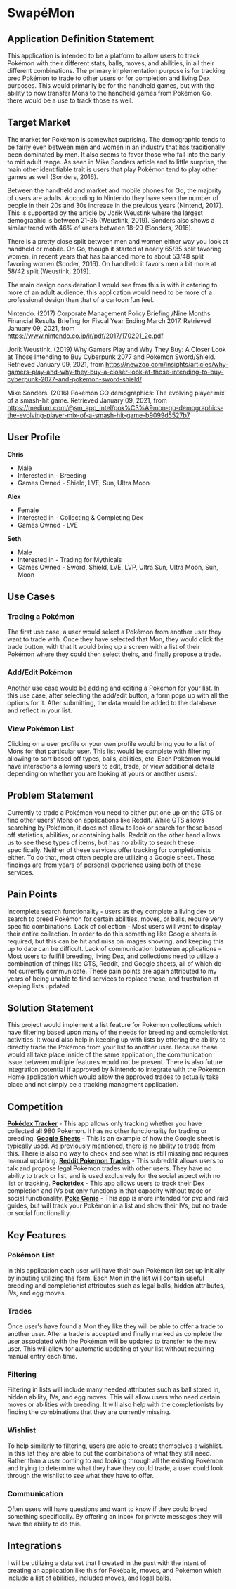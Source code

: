 # SwapéMon

## Application Definition Statement

This application is intended to be a platform to allow users to track Pokémon with their different stats, balls, moves, and abilities, in all their different combinations. The primary implementation purpose is for tracking bred Pokémon to trade to other users or for completion and living Dex purposes. This would primarily be for the handheld games, but with the ability to now transfer Mons to the handheld games from Pokémon Go, there would be a use to track those as well.

## Target Market

The market for Pokémon is somewhat suprising. The demographic tends to be fairly even between men and women in an industry that has traditionally been dominated by men. It also seems to favor those who fall into the early to mid adult range. As seen in Mike Sonders article and to little surprise, the main other identifiable trait is users that play Pokémon tend to play other games as well (Sonders, 2016).


Between the handheld and market and mobile phones for Go, the majority of users are adults. According to Nintendo they have seen the number of people in their 20s and 30s increase in the previous years (Nintend, 2017). This is supported by the article by Jorik Weustink where the largest demographic is between 21-35 (Weustink, 2019). Sonders also shows a similar trend with 46% of users between 18-29 (Sonders, 2016).

There is a pretty close split between men and women either way you look at handheld or mobile. On Go, though it started at nearly 65/35 split favoring women, in recent years that has balanced more to about 53/48 split favoring women (Sonder, 2016). On handheld it favors men a bit more at 58/42 split (Weustink, 2019).

The main design consideration I would see from this is with it catering to more of an adult audience, this application would need to be more of a professional design than that of a cartoon fun feel.

Nintendo. (2017) Corporate Management Policy Briefing /Nine Months Financial Results Briefing for Fiscal Year Ending March 2017. Retrieved January 09, 2021, from https://www.nintendo.co.jp/ir/pdf/2017/170201_2e.pdf

Jorik Weustink. (2019) Why Gamers Play and Why They Buy: A Closer Look at Those Intending to Buy Cyberpunk 2077 and Pokémon Sword/Shield. Retrieved January 09, 2021, from https://newzoo.com/insights/articles/why-gamers-play-and-why-they-buy-a-closer-look-at-those-intending-to-buy-cyberpunk-2077-and-pokemon-sword-shield/

Mike Sonders. (2016) Pokémon GO demographics: The evolving player mix of a smash-hit game. Retrieved January 09, 2021, from https://medium.com/@sm_app_intel/pok%C3%A9mon-go-demographics-the-evolving-player-mix-of-a-smash-hit-game-b9099d5527b7


## User Profile
**Chris** 
* Male
* Interested in - Breeding
* Games Owned - Shield, LVE, Sun, Ultra Moon

**Alex**
* Female
* Interested in - Collecting & Completing Dex
* Games Owned - LVE

**Seth**
* Male
* Interested in - Trading for Mythicals
* Games Owned - Sword, Shield, LVE, LVP, Ultra Sun, Ultra Moon, Sun, Moon

## Use Cases

### Trading a Pokémon
The first use case, a user would select a Pokémon from another user they want to trade with. Once they have selected that Mon, they would click the trade button, with that it would bring up a screen with a list of their Pokémon where they could then select theirs, and finally propose a trade.

### Add/Edit Pokémon
Another use case would be adding and editing a Pokémon for your list. In this use case, after selecting the add/edit button, a form pops up with all the options for it. After submitting, the data would be added to the database and reflect in your list.

### View Pokémon List
Clicking on a user profile or your own profile would bring you to a list of Mons for that particular user. This list would be complete with filtering allowing to sort based off types, balls, abilities, etc. Each Pokémon would have interactions allowing users to edit, trade, or view additional details depending on whether you are looking at yours or another users'.

## Problem Statement

Currently to trade a Pokémon you need to either put one up on the GTS or find other users' Mons on applications like Reddit. While GTS allows searching by Pokémon, it does not allow to look or search for these based off statistics, abilities, or containing balls. Reddit on the other hand allows us to see these types of items, but has no ability to search these specifically. Neither of these services offer tracking for completionists either. To do that, most often people are utilizing a Google sheet. These findings are from years of personal experience using both of these services. 

## Pain Points
Incomplete search functionality - users as they complete a living dex or search to breed Pokémon for certain abilities, moves, or balls, require very specific combinations.
Lack of collection - Most users will want to display their entire collection. In order to do this something like Google sheets is required, but this can be hit and miss on images showing, and keeping this up to date can be difficult.
Lack of communication between applications - Most users to fullfill breeding, living Dex, and collections need to utilize a combination of things like GTS, Reddit, and Google sheets, all of which do not currently communicate.
These pain points are again attributed to my years of being unable to find services to replace these, and frustration at keeping lists updated.

## Solution Statement

This project would implement a list feature for Pokémon collections which have filtering based upon many of the needs for breeding and completionist activities. It would also help in keeping up with lists by offering the ability to directly trade the Pokémon from your list to another user. Because these would all take place inside of the same application, the communication issue between multiple features would not be present. There is also future integration potential if approved by Nintendo to integrate with the Pokémon Home application which would allow the approved trades to actually take place and not simply be a tracking managment application.
## Competition
**[Pokédex Tracker](https://pokedextracker.com/)** - This app allows only tracking whether you have collected all 980 Pokémon. It has no other functionality for trading or breeding.
**[Google Sheets](https://docs.google.com/spreadsheets/d/1nGe7vqP44AXAuhA5v4-Zmbx_aV-jqmqb6wWd1QT6-hI/edit#gid=807605299)** - This is an example of how the Google sheet is typically used. As previously mentioned, there is no ability to trade from this. There is also no way to check and see what is still missing and requires manual updating.
**[Reddit Pokemon Trades](https://www.reddit.com/r/pokemontrades/)** - This subreddit allows users to talk and propose legal Pokémon trades with other users. They have no ability to track or list, and is used exclusively for the social aspect with no list or tracking.
**[Pocketdex](https://www.surenix.me/pocketdex/)** - This app allows users to track their Dex completion and IVs but only functions in that capacity without trade or social functionality.
**[Poke Genie](https://play.google.com/store/apps/details?id=com.cjin.pokegenie.standard&hl=en_US&gl=US)** - This app is more intended for pvp and raid guides, but will track your Pokémon in a list and show their IVs, but no trade or social functionality.

## Key Features

### Pokémon List
In this application each user will have their own Pokémon list set up initially by inputing utilizing the form. Each Mon in the list will contain useful breeding and completionist attributes such as legal balls, hidden attributes, IVs, and egg moves.
### Trades
Once user's have found a Mon they like they will be able to offer a trade to another user. After a trade is accepted and finally marked as complete the user associated with the Pokémon will be updated to transfer to the new user. This will allow for automatic updating of your list without requiring manual entry each time.
### Filtering
Filtering in lists will include many needed attributes such as ball stored in, hidden ability, IVs, and egg moves. This will allow users who need certain moves or abilities with breeding. It will also help with the completionists by finding the combinations that they are currently missing.
### Wishlist
To help similarly to filtering, users are able to create themselves a wishlist. In this list they are able to put the combinations of what they still need. Rather than a user coming to and looking through all the existing Pokémon and trying to determine what they have they could trade, a user could look through the wishlist to see what they have to offer.
### Communication
Often users will have questions and want to know if they could breed something specifically. By offering an inbox for private messages they will have the ability to do this.

## Integrations

I will be utilizing a data set that I created in the past with the intent of creating an application like this for Pokéballs, moves, and Pokémon which include a list of abilities, included moves, and legal balls. 
